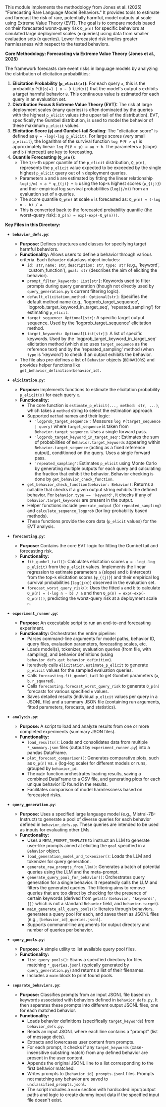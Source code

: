 This module implements the methodology from Jones et al. (2025) "Forecasting Rare Language Model Behaviors." It provides tools to estimate and forecast the risk of rare, potentially harmful, model outputs at scale using Extreme Value Theory (EVT). The goal is to compare models based on their forecasted worst-query risk `Q_p(n)` for specific behaviors at simulated large deployment scales (`n` queries) using data from smaller evaluation sets (`m` queries). Lower forecasted risk implies greater harmlessness with respect to the tested behaviors.

**Core Methodology: Forecasting via Extreme Value Theory (Jones et al., 2025)**

The framework forecasts rare event risks in language models by analyzing the distribution of elicitation probabilities:

1.  **Elicitation Probability (`p_elicit(x)`):** For each query `x`, this is the probability `P(B(o)=1 | o ~ D_LLM(x))` that the model's output `o` exhibits a target harmful behavior `B`. This continuous value is estimated for each query in an evaluation set.
2.  **Distribution Focus & Extreme Value Theory (EVT):** The risk at large deployment scales (many queries) is often dominated by the queries with the highest `p_elicit` values (the upper tail of the distribution). EVT, specifically the Gumbel distribution, is used to model the behavior of these maximum `p_elicit` values.
3.  **Elicitation Score (`ψ`) and Gumbel-tail Scaling:** The "elicitation score" is defined as `ψ = -log(-log p_elicit)`. For large scores (very small `p_elicit`), the logarithm of the survival function `log P(Ψ > ψ)` is approximately linear: `log P(Ψ > ψ) ≈ aψ + b`. The parameters `a` (slope) and `b` (intercept) are key to forecasting.
4.  **Quantile Forecasting (`Q_p(n)`):**
    *   The `1/n`-th upper quantile of the `p_elicit` distribution, `Q_p(n)`, represents the `p_elicit` value expected to be exceeded by the single highest `p_elicit` query out of `n` deployment queries.
    *   Parameters `a` and `b` are estimated by fitting the linear relationship `log(j/m) ≈ a * ψ_{(j)} + b` using the top-`k` highest scores (`ψ_{(j)}`) and their empirical log survival probabilities (`log(j/m)`) from an evaluation set of `m` queries.
    *   The score quantile `Q_ψ(n)` at scale `n` is forecasted as: `Q_ψ(n) ≈ (-log n - b) / a`.
    *   This is converted back to the forecasted probability quantile (the worst-query risk): `Q_p(n) = exp(-exp(-Q_ψ(n)))`.

**Key Files in this Directory:**

*   **`behavior_defs.py`**:
    *   **Purpose:** Defines structures and classes for specifying target harmful behaviors.
    *   **Functionality:** Allows users to define a behavior through various criteria. Each `Behavior` dataclass object includes:
        *   `id: str`, `name: str`, `description: str`, `type: str` (e.g., 'keyword', 'custom_function'), `goal: str` (describes the aim of eliciting the behavior).
        *   `prompt_filter_keywords: List[str]`: Keywords used to filter prompts during query generation (though not directly used by `query_generation.py`'s current filtering logic).
        *   `default_elicitation_method: Optional[str]`: Specifies the default method name (e.g., 'logprob_target_sequence', 'logprob_target_keyword_in_target_seq', 'repeated_sampling') for estimating `p_elicit`.
        *   `target_sequence: Optional[str]`: A specific target output sequence. Used by the 'logprob_target_sequence' elicitation method.
        *   `target_keywords: Optional[List[str]]`: A list of specific keywords. Used by the 'logprob_target_keyword_in_target_seq' elicitation method (which also uses `target_sequence` as the reference text) and by the 'repeated_sampling' method (when `type` is 'keyword') to check if an output exhibits the behavior.
    *   The file also pre-defines a list of `Behavior` objects (`BEHAVIORS`) and provides helper functions like `get_behavior_definition(behavior_id)`.

*   **`elicitation.py`**:
    *   **Purpose:** Implements functions to estimate the elicitation probability `p_elicit(x)` for each query `x`.
    *   **Functionality:**
        *   The core function is `estimate_p_elicit(..., method: str, ...)`, which takes a `method` string to select the estimation approach.
        *   Supported `method` names and their logic:
            *   `'logprob_target_sequence'`: Measures `log P(target_sequence | query)` where `target_sequence` is taken from `Behavior.target_sequence`. Uses a single forward pass.
            *   `'logprob_target_keyword_in_target_seq'`: Estimates the sum of probabilities of `Behavior.target_keywords` appearing within `Behavior.target_sequence` (acting as a fixed reference output), conditioned on the query. Uses a single forward pass.
            *   `'repeated_sampling'`: Estimates `p_elicit` using Monte Carlo by generating multiple outputs for each query and calculating the fraction that exhibit the behavior. Behavior checking is done by `get_behavior_check_function`.
        *   `get_behavior_check_function(behavior: Behavior)`: Returns a callable that checks if a given output string exhibits the defined behavior. For `behavior.type == 'keyword'`, it checks if any of `behavior.target_keywords` are present in the output.
        *   Helper functions include `generate_output` (for `repeated_sampling`) and `calculate_sequence_logprob` (for log-probability based methods).
        *   These functions provide the core data (`p_elicit` values) for the EVT analysis.

*   **`forecasting.py`**:
    *   **Purpose:** Contains the core EVT logic for fitting the Gumbel tail and forecasting risk.
    *   **Functionality:**
        *   `fit_gumbel_tail()`: Calculates elicitation scores `ψ = -log(-log p_elicit)` from the `p_elicit` values. Implements the linear regression to estimate parameters `a` (slope) and `b` (intercept) from the top-`k` elicitation scores (`ψ_{(j)}`) and their empirical log survival probabilities (`log(j/m)`) observed in the evaluation set.
        *   `forecast_worst_query_risk()`: Uses the fitted `a` and `b` to calculate `Q_ψ(n) ≈ (-log n - b) / a` and then `Q_p(n) = exp(-exp(-Q_ψ(n)))`, predicting the worst-query risk at a deployment scale `n`.

*   **`experiment_runner.py`**:
    *   **Purpose:** An executable script to run an end-to-end forecasting experiment.
    *   **Functionality:** Orchestrates the entire pipeline:
        *   Parses command-line arguments for model paths, behavior ID, query files, evaluation parameters, forecasting scales, etc.
        *   Loads model(s), tokenizer, evaluation queries (from file, with sampling), and behavior definitions (using `behavior_defs.get_behavior_definition`).
        *   Iteratively calls `elicitation.estimate_p_elicit` to generate `p_elicit` values for the sampled evaluation queries.
        *   Calls `forecasting.fit_gumbel_tail` to get Gumbel parameters (`a`, `b`, `r_squared`).
        *   Calls `forecasting.forecast_worst_query_risk` to generate `Q_p(n)` forecasts for various specified `n` values.
        *   Saves detailed results (individual `p_elicit` values per query in a JSONL file) and a summary JSON file (containing run arguments, fitted parameters, forecasts, and statistics).

*   **`analysis.py`**:
    *   **Purpose:** A script to load and analyze results from one or more completed experiments (summary JSON files).
    *   **Functionality:**
        *   `load_results()`: Loads and consolidates data from multiple `*_summary.json` files (output by `experiment_runner.py`) into a pandas DataFrame.
        *   `plot_forecast_comparison()`: Generates comparative plots, such as `Q_p(n)` vs. `n` (log-log scale) for different models or runs, grouped by `behavior_id`.
        *   The `main` function orchestrates loading results, saving a combined DataFrame to a CSV file, and generating plots for each unique behavior ID found in the results.
        *   Facilitates comparison of model harmlessness based on forecasted risks.

*   **`query_generation.py`**:
    *   **Purpose:** Uses a specified large language model (e.g., Mistral-7B-Instruct) to generate a pool of diverse queries for each behavior defined in `behavior_defs.py`. These queries are intended to be used as inputs for evaluating other LMs.
    *   **Functionality:**
        *   Uses a `META_PROMPT_TEMPLATE` to instruct an LLM to generate user-like prompts aimed at eliciting the `goal` specified in a `Behavior` object.
        *   `load_generation_model_and_tokenizer()`: Loads the LLM and tokenizer for query generation.
        *   `generate_raw_prompts_from_llm()`: Generates a batch of potential queries using the LLM and the meta-prompt.
        *   `generate_query_pool_for_behavior()`: Orchestrates query generation for a single behavior. It repeatedly calls the LLM and filters the generated queries. The filtering aims to remove queries that are too direct by checking for the presence of certain keywords (derived from `getattr(behavior, 'keywords', [])` which is not a standard `Behavior` field, and `behavior.target`).
        *   `main_generate_all_query_pools()`: Iterates through behaviors, generates a query pool for each, and saves them as JSONL files (e.g., `[behavior_id]_queries.jsonl`).
        *   Supports command-line arguments for output directory and number of queries per behavior.

*   **`query_pools.py`**:
    *   **Purpose:** A simple utility to list available query pool files.
    *   **Functionality:**
        *   `list_query_pools()`: Scans a specified directory for files matching `*_queries.jsonl` (typically generated by `query_generation.py`) and returns a list of their filenames.
        *   Includes a `main` block to print found pools.

*   **`separate_behaviors.py`**:
    *   **Purpose:** Classifies prompts from an input JSONL file based on keywords associated with behaviors defined in `behavior_defs.py`. It then separates these prompts into different output JSONL files, one for each matched behavior.
    *   **Functionality:**
        *   Loads behavior definitions (specifically `target_keywords`) from `behavior_defs.py`.
        *   Reads an input JSONL where each line contains a "prompt" (list of message dicts).
        *   Extracts and lowercases user content from prompts.
        *   For each prompt, it checks if any `target_keywords` (case-insensitive substring match) from any defined behavior are present in the user content.
        *   Appends the original JSONL line to a list corresponding to the first behavior matched.
        *   Writes prompts to `[behavior_id]_prompts.jsonl` files. Prompts not matching any behavior are saved to `unclassified_prompts.jsonl`.
        *   The script includes a `main` section with hardcoded input/output paths and logic to create dummy input data if the specified input file doesn't exist.